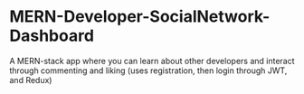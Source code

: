 # MERN-Developer-SocialNetwork-Dashboard

A MERN-stack app where you can learn about other developers and interact through commenting and liking (uses registration, then login through JWT, and Redux)